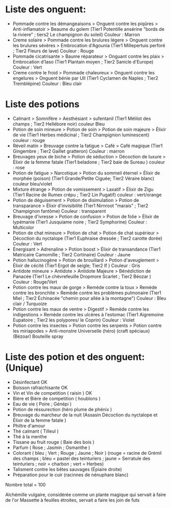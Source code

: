# Liste des onguent:

- Pommade contre les démangeaisons > Onguent contre les piqûres > Anti-inflamatoir > Beaume du golem						(Tier1 Potentille ansérine "bords de la riviere" ; tiers2 Le champignon du soleil) Couleur : Marron
- Creme solaire > Pommade contre les brulures légere > Onguent contre les brulures sévères > Embrocation d'Agounia			(Tier1 Millepertuis perforé ; Tier2 Fleurs de lave) Couleur : Rouge
- Pommade cicatrisante > Baume réparateur > Onguant contre les plaix > Embrocation d'Iaso									(Tier1 Plantain moyen ; Tier2 Sanicle d'Europe) Couleur : Vert
- Creme contre le froid > Pommade chaleureux > Onguent contre les engelures > Onguent bénie par UII 						(Tier1 Cyclamen de Naples ; Tier2 Tremblépine) Couleur : Bleu clair

# Liste des potions

- Calmant > Somnifère > Aesthésiant > sufentanil																			(Tier1 Mélilot des champs ; Tier2 Hellébore noir)  couleur Bleu
- Potion de soin mineure > Potion de soin > Potion de soin majeure > Élixir de vie 					    					(Tier1 Herbes médicinal ; Tier2 Champignion luminescent) couleur : rouge
- Réveil matin > Breuvage contre la fatigue > Café > Café magique															(Tier1 Gingembre ; Tier2 Gaillet gratteron)  Couleur : marron
- Breuvages yeux de biche > Potion de séduction > Décoction de luxure > Élixir de la femme fatale 							(Tier1 beladone ; Tier2 baie de Sureau )  couleur : rose
- Potion de fatigue > Narcotique > Potion du sommeil éternel > Élixir de morphée (poison)									(Tier1 Grande/Petite Ciguée; Tier2 Véraire blanc) couleur bleu/violet
- Mixture étrange > Potion de vomissement > Laxatif > Élixir de Zigu														(Tier1 Racine de Rumex crépu ; Tier2 Lin Pugatif) couleur : vert/orange
- Potion de déguisement > Potion de disimulation > Potion de transparance > Élixir d'invisibilité							(Tier1 Nirnroot "marais" ; Tier2 Champignon fantôme) Couleur : transparent
- Breuvage d'ivresse > Potion de confusion > Potion de folie > Élixir de lypémanie											(Tier1 Jusquiame noire ; Tier2 Symphorine) Couleur : Multicolor
- Potion de chat mineure > Potion de chat > Potion de chat supérieur > Décoction du nyctalope								(Tier1 Euphraise dressée ; Tier2 carotte dorée) Couleur : Vert
- Énergisant > Adrenaline > Potion boost > Élixir de transandance															(Tier1 Matricaire Camomille ; Tier2 Cortinaire) Couleur : Jaune
- Potion hallucinogène > Potion de brouillard > Potion d'aveuglement > Élixir de cécité										(Tier1 Ergot de seigle; Tier2 If ) Couleur : Gris
- Antidote mineure > Antidote > Antidote Majeure > Bénédiction de Panacée													(Tier1 Le chèvrefeuille Dropmore Scarlet ; Tier2 Béozar ) Couleur : Rouge/Vert
- Potion contre les maux de gorge > Remède contre la toux > Remède contre les bronchite > Remède contre les problèmes pulmonaire 	(Tier1 Miel  ; Tier2 Échinacée "chemin pour allée à la montagne") Couleur : Bleu clair / Turquoize
- Potion contre les maux de ventre > Digestif > Remède contre les indigestions > Remède contre les ulcères à l'estomac		(Tier1 Aigremoine Eupatoire ; Tier2 les polypores/ le Coprin) Couleur : Violet
- Potion contre les insectes > Potion contre les serpents > Potion contre les miriapodes > Anti-monstre Universelle (héro)	(craft spéciaux) (Bézoar) Bouteille spray


# Liste des potion et des onguent: (Unique)
- Désinfectant OK
- Boisson rafraichisante OK
- Vin et Vin de competition			( raisin ) OK
- Bière et Bière de competition		( houblons ) 
- Eau de vie ( Poire ; Génépi ) 
- Potion de réssurection (héro plume de phénix )
- Breuvage du marcheur de la nuit (Assasin Décoction du nyctalope et Élixir de la femme fatale )
- Philtre d'amour
- Thé calmant 		( Tilleul )
- Thé à la menthe
- Tissane au fruit rouge 		( Baie des bois )
- Parfum ( Rose ; Jasmin ; Osmanthe ) 
- Colorant ( bleu ; Vert ; Rouge ; Jaune ; Noir )			(rouge = racine de Grémil des champs ; bleu = pastel des teinturiers ; jaune = Serratule des teinturiers ; noir = charbon ; vert = Herbes)
- Talisment contre les bêtes sauvages  (Épiaire droite)
- Préparation pour le cuir  (racinnes de nénuphare blanc)


Nombre total = 100


Alchémille vulgaire, considérée comme un plante magique qui servait à faire de l'or 
Massette à feuilles étroites, servait a faire les join de futs